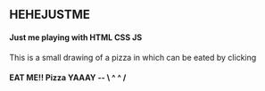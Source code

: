 ## HEHEJUSTME


#### Just me playing with HTML CSS JS 


This is a small drawing of a pizza in which can be eated by clicking 

#### EAT ME!! Pizza  YAAAY  --  \ ^ ^ / 
